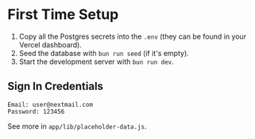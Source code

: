 # First Time Setup

1. Copy all the Postgres secrets into the `.env` (they can be found in your Vercel dashboard).
2. Seed the database with `bun run seed` (if it's empty).
3. Start the development server with `bun run dev`.

## Sign In Credentials

```
Email: user@nextmail.com
Password: 123456
```

See more in `app/lib/placeholder-data.js`.
